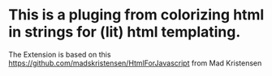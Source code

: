 # This is a pluging from colorizing html in strings for (lit) html templating.

The Extension is based on this https://github.com/madskristensen/HtmlForJavascript from Mad Kristensen


